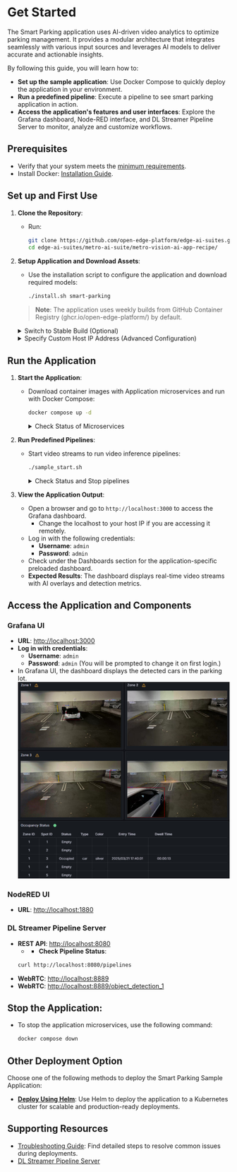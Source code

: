 
# Get Started

The Smart Parking application uses AI-driven video analytics to optimize parking management. It provides a modular architecture that integrates seamlessly with various input sources and leverages AI models to deliver accurate and actionable insights.

By following this guide, you will learn how to:
- **Set up the sample application**: Use Docker Compose to quickly deploy the application in your environment.
- **Run a predefined pipeline**: Execute a pipeline to see smart parking application in action.
- **Access the application's features and user interfaces**: Explore the Grafana dashboard, Node-RED interface, and DL Streamer Pipeline Server to monitor, analyze and customize workflows.

## Prerequisites
- Verify that your system meets the [minimum requirements](./system-requirements.md).
- Install Docker: [Installation Guide](https://docs.docker.com/get-docker/).

<!--
**Setup and First Use**: Include installation instructions, basic operation, and initial validation.
-->
## Set up and First Use

<!--
**User Story 1**: Setting Up the Application
- **As a developer**, I want to set up the application in my environment, so that I can start exploring its functionality.

**Acceptance Criteria**:
1. Step-by-step instructions for downloading and installing the application.
2. Verification steps to ensure successful setup.
3. Troubleshooting tips for common installation issues.
-->

1. **Clone the Repository**:
   - Run:
     ```bash
     git clone https://github.com/open-edge-platform/edge-ai-suites.git -b release-1.2.0
     cd edge-ai-suites/metro-ai-suite/metro-vision-ai-app-recipe/
     ```

2. **Setup Application and Download Assets**:
   - Use the installation script to configure the application and download required models:
     ```bash
     ./install.sh smart-parking
     ```
    > **Note**: The application uses weekly builds from GitHub Container Registry (ghcr.io/open-edge-platform/) by default.

    <details>
    <summary>
    Switch to Stable Build (Optional)
    </summary>

    To use stable releases from Docker Hub instead of weekly builds, run the following commands:

    ```bash
    sed -i 's/^DOCKER_REGISTRY=.*/DOCKER_REGISTRY=/' .env
    sed -i 's/intel\/edge-ai-dlstreamer-pipeline-server:.*/intel\/dlstreamer-pipeline-server:3.0.0/' docker-compose.yml
    sed -i 's/intel\/scenescape-manager:.*/intel\/scenescape-manager:v1.3.0/' docker-compose.yml
    sed -i 's/intel\/scenescape-controller:.*/intel\/scenescape-controller:v1.3.0/' docker-compose.yml
    ```
    This updates the application to use stable images from [Docker Hub](https://hub.docker.com/u/intel/).

    </details>

    <details>
    <summary>
    Specify Custom Host IP Address (Advanced Configuration)
    </summary>

    For environments requiring a specific host IP address (such as when using Edge Manageability Toolkit or deploying across different network interfaces), you can explicitly specify the IP address:

    ```bash
    ./install.sh smart-parking <HOST_IP>
    ```
    Replace `<HOST_IP>` with your target IP address.

    </details>

## Run the Application

1. **Start the Application**:
   - Download container images with Application microservices and run with Docker Compose:
     ```bash
     docker compose up -d
     ```

     <details>
     <summary>
     Check Status of Microservices
     </summary>

     - The application starts the following microservices.
     - To check if all microservices are in Running state:
       ```bash
       docker ps
       ```

     **Expected Services:**
     - Grafana Dashboard
     - DL Streamer Pipeline Server
     - MQTT Broker
     - Node-RED (for applications without Scenescape)
     - Scenescape services (for Smart Intersection only)

     </details>

2. **Run Predefined Pipelines**:

   - Start video streams to run video inference pipelines:
     ```bash
     ./sample_start.sh
     ```

     <details>
     <summary>
     Check Status and Stop pipelines
     </summary>

     - To check the status:
       ```bash
       ./sample_status.sh
       ```

     - To stop the pipelines without waiting for video streams to finish replay:
       ```bash
       ./sample_stop.sh
       ```
     </details>

3. **View the Application Output**:
   - Open a browser and go to `http://localhost:3000` to access the Grafana dashboard.
     - Change the localhost to your host IP if you are accessing it remotely.
   - Log in with the following credentials:
     - **Username**: `admin`
     - **Password**: `admin`
   - Check under the Dashboards section for the application-specific preloaded dashboard.
   - **Expected Results**: The dashboard displays real-time video streams with AI overlays and detection metrics.

## **Access the Application and Components** ##

### **Grafana UI** ###

- **URL**: [http://localhost:3000](http://localhost:3000)
- **Log in with credentials**:
    - **Username**: `admin`
    - **Password**: `admin` (You will be prompted to change it on first login.)
- In Grafana UI, the dashboard displays the detected cars in the parking lot.
      ![Grafana Dashboard](_images/grafana-smart-parking.jpg)

### **NodeRED UI** ###
- **URL**: [http://localhost:1880](http://localhost:1880)

### **DL Streamer Pipeline Server** ###
- **REST API**: [http://localhost:8080](http://localhost:8080)
  -   - **Check Pipeline Status**:
    ```bash
    curl http://localhost:8080/pipelines
    ```
- **WebRTC**: [http://localhost:8889](http://localhost:8889)
- **WebRTC**: [http://localhost:8889/object_detection_1](http://localhost:8889/object_detection_1)


## **Stop the Application**:

- To stop the application microservices, use the following command:
  ```bash
  docker compose down
  ```

## Other Deployment Option

Choose one of the following methods to deploy the Smart Parking Sample Application:

- **[Deploy Using Helm](./how-to-deploy-with-helm.md)**: Use Helm to deploy the application to a Kubernetes cluster for scalable and production-ready deployments.

## Supporting Resources
- [Troubleshooting Guide](./support.md): Find detailed steps to resolve common issues during deployments.
- [DL Streamer Pipeline Server](https://docs.edgeplatform.intel.com/dlstreamer-pipeline-server/3.0.0/user-guide/Overview.html)